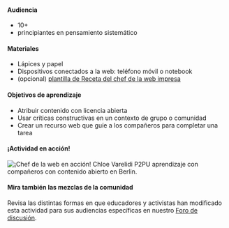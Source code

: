 #### Audiencia

* 10+
* principiantes en pensamiento sistemático

#### Materiales

* Lápices y papel
* Dispositivos conectados a la web: teléfono móvil o notebook
* (opcional) [plantilla de Receta del chef de la web impresa](https://michelle.makes.org/thimble/OTg5MDY5NTY4/web-chef-recipe)

#### Objetivos de aprendizaje

* Atribuir contenido con licencia abierta
* Usar críticas constructivas en un contexto de grupo o comunidad
* Crear un recurso web que guíe a los compañeros para completar una tarea

#### ¡Actividad en acción!

![¡Chef de la web en acción!](http://mozilla.github.io/webmaker-curriculum/images/chef-in-action.jpg)
Chloe Varelidi
P2PU aprendizaje con compañeros con contenido abierto en Berlin.

#### Mira también las mezclas de la comunidad
Revisa las distintas formas en que educadores y activistas han modificado esta actividad para sus audiencias específicas en nuestro [Foro de discusión](http://discourse.webmaker.org/t/testing-2-writing-the-web/1195/3). 